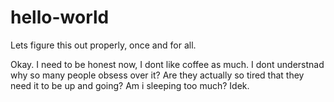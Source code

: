 # hello-world
Lets figure this out properly, once and for all.

Okay. I need to be honest now, I dont like coffee as much. I dont understnad why so many people obsess over it? Are they actually so tired that they need it to be up and going? Am i sleeping too much? Idek.
